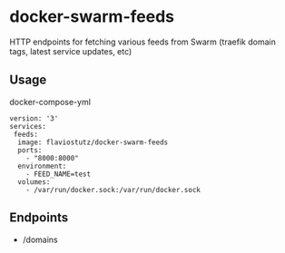 # docker-swarm-feeds
HTTP endpoints for fetching various feeds from Swarm (traefik domain tags, latest service updates, etc)

## Usage

docker-compose-yml
```
version: '3'
services:
 feeds:
  image: flaviostutz/docker-swarm-feeds
  ports:
    - "8000:8000"
  environment:
    - FEED_NAME=test
  volumes:
    - /var/run/docker.sock:/var/run/docker.sock
```

## Endpoints

* /domains
